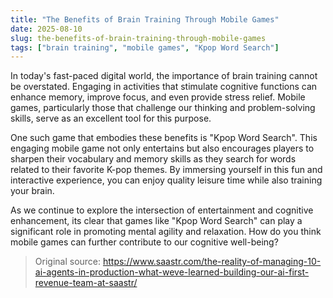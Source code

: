 ```yaml
---
title: "The Benefits of Brain Training Through Mobile Games"
date: 2025-08-10
slug: the-benefits-of-brain-training-through-mobile-games
tags: ["brain training", "mobile games", "Kpop Word Search"]
---
```


In today's fast-paced digital world, the importance of brain training cannot be overstated. Engaging in activities that stimulate cognitive functions can enhance memory, improve focus, and even provide stress relief. Mobile games, particularly those that challenge our thinking and problem-solving skills, serve as an excellent tool for this purpose. 

One such game that embodies these benefits is "Kpop Word Search". This engaging mobile game not only entertains but also encourages players to sharpen their vocabulary and memory skills as they search for words related to their favorite K-pop themes. By immersing yourself in this fun and interactive experience, you can enjoy quality leisure time while also training your brain. 

As we continue to explore the intersection of entertainment and cognitive enhancement, its clear that games like "Kpop Word Search" can play a significant role in promoting mental agility and relaxation. How do you think mobile games can further contribute to our cognitive well-being?
> Original source: https://www.saastr.com/the-reality-of-managing-10-ai-agents-in-production-what-weve-learned-building-our-ai-first-revenue-team-at-saastr/